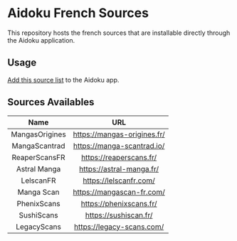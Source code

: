 # Aidoku French Sources

This repository hosts the french sources that are installable directly through the Aidoku application.

## Usage

[Add this source list](https://aidoku.app/add-source-list/?url=https://raw.githubusercontent.com/Moomooo95/aidoku-french-sources/gh-pages/) to the Aidoku app.

## Sources Availables

|       Name        |               URL               |
| :---------------: | :-----------------------------: |
| MangasOrigines    | https://mangas-origines.fr/     |
| MangaScantrad     | https://manga-scantrad.io/      |
| ReaperScansFR     | https://reaperscans.fr/         |
| Astral Manga      | https://astral-manga.fr/        |
| LelscanFR         | https://lelscanfr.com/          |
| Manga Scan        | https://mangascan-fr.com/       |
| PhenixScans       | https://phenixscans.fr/         |
| SushiScans        | https://sushiscan.fr/           |
| LegacyScans       | https://legacy-scans.com/       |

